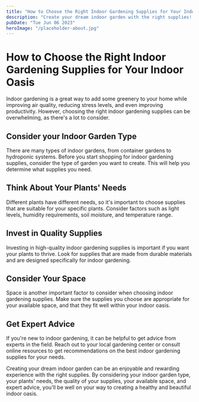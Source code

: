 ```yaml
---
title: "How to Choose the Right Indoor Gardening Supplies for Your Indoor Oasis"
description: "Create your dream indoor garden with the right supplies! Learn how to choose the correct supplies for your indoor oasis with our guide."
pubDate: "Tue Jun 06 2023"
heroImage: "/placeholder-about.jpg"
---
```


# How to Choose the Right Indoor Gardening Supplies for Your Indoor Oasis

Indoor gardening is a great way to add some greenery to your home while improving air quality, reducing stress levels, and even improving productivity. However, choosing the right indoor gardening supplies can be overwhelming, as there&#39;s a lot to consider.

## Consider your Indoor Garden Type

There are many types of indoor gardens, from container gardens to hydroponic systems. Before you start shopping for indoor gardening supplies, consider the type of garden you want to create. This will help you determine what supplies you need.

## Think About Your Plants&#39; Needs

Different plants have different needs, so it&#39;s important to choose supplies that are suitable for your specific plants. Consider factors such as light levels, humidity requirements, soil moisture, and temperature range.

## Invest in Quality Supplies

Investing in high-quality indoor gardening supplies is important if you want your plants to thrive. Look for supplies that are made from durable materials and are designed specifically for indoor gardening.

## Consider Your Space

Space is another important factor to consider when choosing indoor gardening supplies. Make sure the supplies you choose are appropriate for your available space, and that they fit well within your indoor oasis.

## Get Expert Advice

If you&#39;re new to indoor gardening, it can be helpful to get advice from experts in the field. Reach out to your local gardening center or consult online resources to get recommendations on the best indoor gardening supplies for your needs.

Creating your dream indoor garden can be an enjoyable and rewarding experience with the right supplies. By considering your indoor garden type, your plants&#39; needs, the quality of your supplies, your available space, and expert advice, you&#39;ll be well on your way to creating a healthy and beautiful indoor oasis.